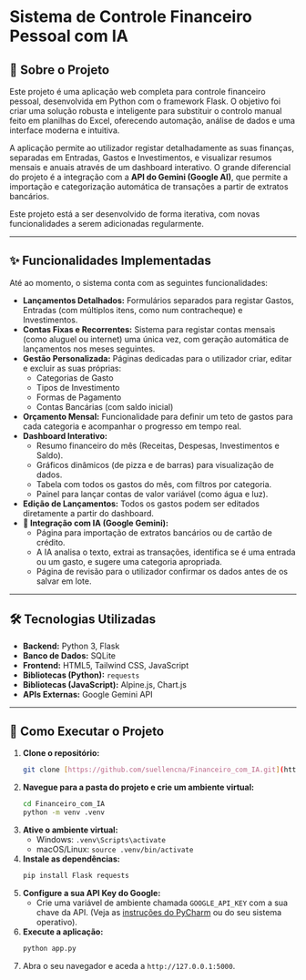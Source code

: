 # Sistema de Controle Financeiro Pessoal com IA

## 📖 Sobre o Projeto

Este projeto é uma aplicação web completa para controle financeiro pessoal, desenvolvida em Python com o framework Flask. O objetivo foi criar uma solução robusta e inteligente para substituir o controlo manual feito em planilhas do Excel, oferecendo automação, análise de dados e uma interface moderna e intuitiva.

A aplicação permite ao utilizador registar detalhadamente as suas finanças, separadas em Entradas, Gastos e Investimentos, e visualizar resumos mensais e anuais através de um dashboard interativo. O grande diferencial do projeto é a integração com a **API do Gemini (Google AI)**, que permite a importação e categorização automática de transações a partir de extratos bancários.

Este projeto está a ser desenvolvido de forma iterativa, com novas funcionalidades a serem adicionadas regularmente.

---

## ✨ Funcionalidades Implementadas

Até ao momento, o sistema conta com as seguintes funcionalidades:

* **Lançamentos Detalhados:** Formulários separados para registar Gastos, Entradas (com múltiplos itens, como num contracheque) e Investimentos.
* **Contas Fixas e Recorrentes:** Sistema para registar contas mensais (como aluguel ou internet) uma única vez, com geração automática de lançamentos nos meses seguintes.
* **Gestão Personalizada:** Páginas dedicadas para o utilizador criar, editar e excluir as suas próprias:
    * Categorias de Gasto
    * Tipos de Investimento
    * Formas de Pagamento
    * Contas Bancárias (com saldo inicial)
* **Orçamento Mensal:** Funcionalidade para definir um teto de gastos para cada categoria e acompanhar o progresso em tempo real.
* **Dashboard Interativo:**
    * Resumo financeiro do mês (Receitas, Despesas, Investimentos e Saldo).
    * Gráficos dinâmicos (de pizza e de barras) para visualização de dados.
    * Tabela com todos os gastos do mês, com filtros por categoria.
    * Painel para lançar contas de valor variável (como água e luz).
* **Edição de Lançamentos:** Todos os gastos podem ser editados diretamente a partir do dashboard.
* **🤖 Integração com IA (Google Gemini):**
    * Página para importação de extratos bancários ou de cartão de crédito.
    * A IA analisa o texto, extrai as transações, identifica se é uma entrada ou um gasto, e sugere uma categoria apropriada.
    * Página de revisão para o utilizador confirmar os dados antes de os salvar em lote.

---

## 🛠️ Tecnologias Utilizadas

* **Backend:** Python 3, Flask
* **Banco de Dados:** SQLite
* **Frontend:** HTML5, Tailwind CSS, JavaScript
* **Bibliotecas (Python):** `requests`
* **Bibliotecas (JavaScript):** Alpine.js, Chart.js
* **APIs Externas:** Google Gemini API

---

## 🚀 Como Executar o Projeto

1.  **Clone o repositório:**
    ```bash
    git clone [https://github.com/suellencna/Financeiro_com_IA.git](https://github.com/suellencna/Financeiro_com_IA.git)
    ```
2.  **Navegue para a pasta do projeto e crie um ambiente virtual:**
    ```bash
    cd Financeiro_com_IA
    python -m venv .venv
    ```
3.  **Ative o ambiente virtual:**
    * Windows: `.venv\Scripts\activate`
    * macOS/Linux: `source .venv/bin/activate`
4.  **Instale as dependências:**
    ```bash
    pip install Flask requests
    ```
5.  **Configure a sua API Key do Google:**
    * Crie uma variável de ambiente chamada `GOOGLE_API_KEY` com a sua chave da API. (Veja as [instruções do PyCharm](https://www.jetbrains.com/help/pycharm/creating-and-editing-run-debug-configurations.html#env-vars) ou do seu sistema operativo).
6.  **Execute a aplicação:**
    ```bash
    python app.py
    ```
7.  Abra o seu navegador e aceda a `http://127.0.0.1:5000`.
